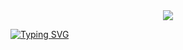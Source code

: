 <div align="center">
  <img src="https://capsule-render.vercel.app/api?type=venom&color=0:FF69B4,100:FA7000&height=300&section=header&text=Hellow%20SEOJIN%20World!&fontSize=70&stroke=FA7000"/>
</div>


[![Typing SVG](https://readme-typing-svg.demolab.com/?lines=First+line+of+text;Second+line+of+text)](https://git.io/typing-svg)
